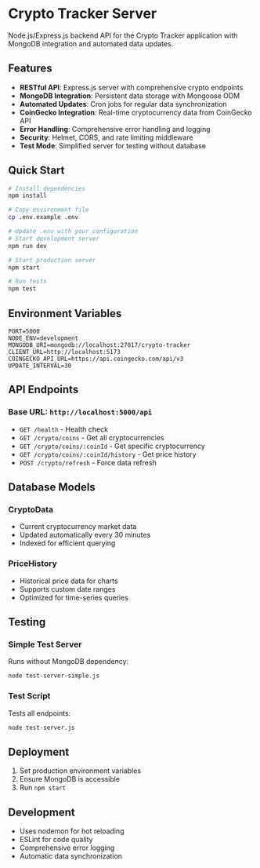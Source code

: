 # Crypto Tracker Server

Node.js/Express.js backend API for the Crypto Tracker application with MongoDB integration and automated data updates.

## Features

- **RESTful API**: Express.js server with comprehensive crypto endpoints
- **MongoDB Integration**: Persistent data storage with Mongoose ODM
- **Automated Updates**: Cron jobs for regular data synchronization
- **CoinGecko Integration**: Real-time cryptocurrency data from CoinGecko API
- **Error Handling**: Comprehensive error handling and logging
- **Security**: Helmet, CORS, and rate limiting middleware
- **Test Mode**: Simplified server for testing without database

## Quick Start

```bash
# Install dependencies
npm install

# Copy environment file
cp .env.example .env

# Update .env with your configuration
# Start development server
npm run dev

# Start production server
npm start

# Run tests
npm test
```

## Environment Variables

```env
PORT=5000
NODE_ENV=development
MONGODB_URI=mongodb://localhost:27017/crypto-tracker
CLIENT_URL=http://localhost:5173
COINGECKO_API_URL=https://api.coingecko.com/api/v3
UPDATE_INTERVAL=30
```

## API Endpoints

### Base URL: `http://localhost:5000/api`

- `GET /health` - Health check
- `GET /crypto/coins` - Get all cryptocurrencies
- `GET /crypto/coins/:coinId` - Get specific cryptocurrency
- `GET /crypto/coins/:coinId/history` - Get price history
- `POST /crypto/refresh` - Force data refresh

## Database Models

### CryptoData

- Current cryptocurrency market data
- Updated automatically every 30 minutes
- Indexed for efficient querying

### PriceHistory

- Historical price data for charts
- Supports custom date ranges
- Optimized for time-series queries

## Testing

### Simple Test Server

Runs without MongoDB dependency:

```bash
node test-server-simple.js
```

### Test Script

Tests all endpoints:

```bash
node test-server.js
```

## Deployment

1. Set production environment variables
2. Ensure MongoDB is accessible
3. Run `npm start`

## Development

- Uses nodemon for hot reloading
- ESLint for code quality
- Comprehensive error logging
- Automatic data synchronization
